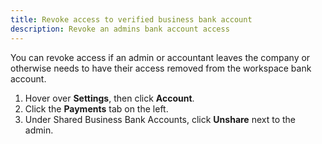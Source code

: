 ```yaml
---
title: Revoke access to verified business bank account
description: Revoke an admins bank account access
---
```

<div id="expensify-classic" markdown="1">

You can revoke access if an admin or accountant leaves the company or otherwise needs to have their access removed from the workspace bank account.

1. Hover over **Settings**, then click **Account**.
2. Click the **Payments** tab on the left.  
3. Under Shared Business Bank Accounts, click **Unshare** next to the admin. 

</div>
